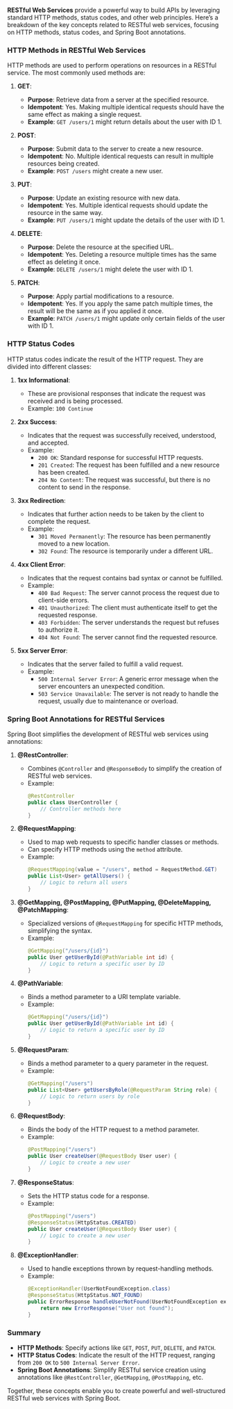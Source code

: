 **RESTful Web Services** provide a powerful way to build APIs by leveraging standard HTTP methods, status codes, and other web principles. Here’s a breakdown of the key concepts related to RESTful web services, focusing on HTTP methods, status codes, and Spring Boot annotations.

### HTTP Methods in RESTful Web Services
HTTP methods are used to perform operations on resources in a RESTful service. The most commonly used methods are:

1. **GET**:  
   - **Purpose**: Retrieve data from a server at the specified resource.
   - **Idempotent**: Yes. Making multiple identical requests should have the same effect as making a single request.
   - **Example**: `GET /users/1` might return details about the user with ID 1.

2. **POST**:  
   - **Purpose**: Submit data to the server to create a new resource.
   - **Idempotent**: No. Multiple identical requests can result in multiple resources being created.
   - **Example**: `POST /users` might create a new user.

3. **PUT**:  
   - **Purpose**: Update an existing resource with new data.
   - **Idempotent**: Yes. Multiple identical requests should update the resource in the same way.
   - **Example**: `PUT /users/1` might update the details of the user with ID 1.

4. **DELETE**:  
   - **Purpose**: Delete the resource at the specified URL.
   - **Idempotent**: Yes. Deleting a resource multiple times has the same effect as deleting it once.
   - **Example**: `DELETE /users/1` might delete the user with ID 1.

5. **PATCH**:  
   - **Purpose**: Apply partial modifications to a resource.
   - **Idempotent**: Yes. If you apply the same patch multiple times, the result will be the same as if you applied it once.
   - **Example**: `PATCH /users/1` might update only certain fields of the user with ID 1.

### HTTP Status Codes
HTTP status codes indicate the result of the HTTP request. They are divided into different classes:

1. **1xx Informational**:  
   - These are provisional responses that indicate the request was received and is being processed.
   - Example: `100 Continue`

2. **2xx Success**:  
   - Indicates that the request was successfully received, understood, and accepted.
   - Example: 
     - `200 OK`: Standard response for successful HTTP requests.
     - `201 Created`: The request has been fulfilled and a new resource has been created.
     - `204 No Content`: The request was successful, but there is no content to send in the response.

3. **3xx Redirection**:  
   - Indicates that further action needs to be taken by the client to complete the request.
   - Example:
     - `301 Moved Permanently`: The resource has been permanently moved to a new location.
     - `302 Found`: The resource is temporarily under a different URL.

4. **4xx Client Error**:  
   - Indicates that the request contains bad syntax or cannot be fulfilled.
   - Example:
     - `400 Bad Request`: The server cannot process the request due to client-side errors.
     - `401 Unauthorized`: The client must authenticate itself to get the requested response.
     - `403 Forbidden`: The server understands the request but refuses to authorize it.
     - `404 Not Found`: The server cannot find the requested resource.

5. **5xx Server Error**:  
   - Indicates that the server failed to fulfill a valid request.
   - Example:
     - `500 Internal Server Error`: A generic error message when the server encounters an unexpected condition.
     - `503 Service Unavailable`: The server is not ready to handle the request, usually due to maintenance or overload.

### Spring Boot Annotations for RESTful Services
Spring Boot simplifies the development of RESTful web services using annotations:

1. **@RestController**:  
   - Combines `@Controller` and `@ResponseBody` to simplify the creation of RESTful web services.
   - Example: 
     ```java
     @RestController
     public class UserController {
         // Controller methods here
     }
     ```

2. **@RequestMapping**:  
   - Used to map web requests to specific handler classes or methods.
   - Can specify HTTP methods using the `method` attribute.
   - Example:
     ```java
     @RequestMapping(value = "/users", method = RequestMethod.GET)
     public List<User> getAllUsers() {
         // Logic to return all users
     }
     ```

3. **@GetMapping, @PostMapping, @PutMapping, @DeleteMapping, @PatchMapping**:  
   - Specialized versions of `@RequestMapping` for specific HTTP methods, simplifying the syntax.
   - Example:
     ```java
     @GetMapping("/users/{id}")
     public User getUserById(@PathVariable int id) {
         // Logic to return a specific user by ID
     }
     ```

4. **@PathVariable**:  
   - Binds a method parameter to a URI template variable.
   - Example:
     ```java
     @GetMapping("/users/{id}")
     public User getUserById(@PathVariable int id) {
         // Logic to return a specific user by ID
     }
     ```

5. **@RequestParam**:  
   - Binds a method parameter to a query parameter in the request.
   - Example:
     ```java
     @GetMapping("/users")
     public List<User> getUsersByRole(@RequestParam String role) {
         // Logic to return users by role
     }
     ```

6. **@RequestBody**:  
   - Binds the body of the HTTP request to a method parameter.
   - Example:
     ```java
     @PostMapping("/users")
     public User createUser(@RequestBody User user) {
         // Logic to create a new user
     }
     ```

7. **@ResponseStatus**:  
   - Sets the HTTP status code for a response.
   - Example:
     ```java
     @PostMapping("/users")
     @ResponseStatus(HttpStatus.CREATED)
     public User createUser(@RequestBody User user) {
         // Logic to create a new user
     }
     ```

8. **@ExceptionHandler**:  
   - Used to handle exceptions thrown by request-handling methods.
   - Example:
     ```java
     @ExceptionHandler(UserNotFoundException.class)
     @ResponseStatus(HttpStatus.NOT_FOUND)
     public ErrorResponse handleUserNotFound(UserNotFoundException ex) {
         return new ErrorResponse("User not found");
     }
     ```

### Summary
- **HTTP Methods**: Specify actions like `GET`, `POST`, `PUT`, `DELETE`, and `PATCH`.
- **HTTP Status Codes**: Indicate the result of the HTTP request, ranging from `200 OK` to `500 Internal Server Error`.
- **Spring Boot Annotations**: Simplify RESTful service creation using annotations like `@RestController`, `@GetMapping`, `@PostMapping`, etc.

Together, these concepts enable you to create powerful and well-structured RESTful web services with Spring Boot.
